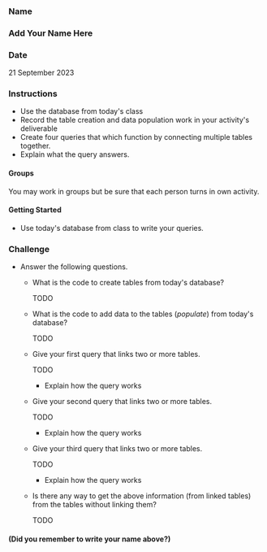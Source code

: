 ### Name

### Add Your Name Here

### Date

21 September 2023

### Instructions

* Use the database from today's class
* Record the table creation and data population work in your activity's deliverable  
* Create four queries that which function by connecting multiple tables together. 
* Explain what the query answers.

#### Groups

You may work in groups but be sure that each person turns in own activity.

#### Getting Started

* Use today's database from class to write your queries.

### Challenge

* Answer the following questions.
    + What is the code to create tables from today's database?

        TODO

    + What is the code to add data to the tables (_populate_) from today's database?

        TODO

    + Give your first query that links two or more tables.

        TODO
        - Explain how the query works

    + Give your second query that links two or more tables.

        TODO
        - Explain how the query works 

    + Give your third query that links two or more tables.

        TODO
        - Explain how the query works 

    + Is there any way to get the above information (from linked tables) from the tables without linking them?

        TODO

#### (Did you remember to write your name above?)
